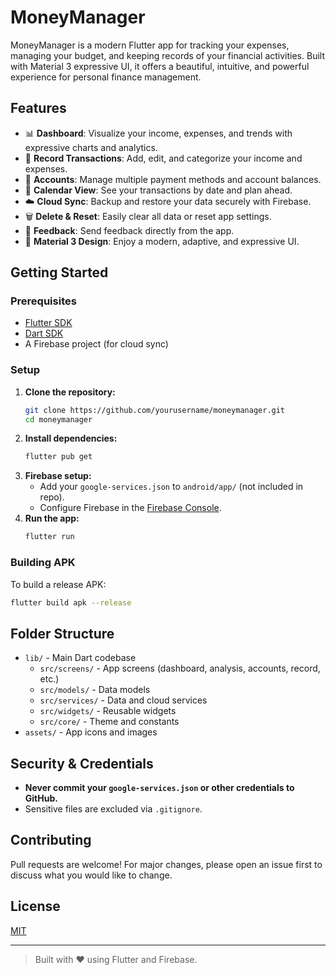 # MoneyManager

MoneyManager is a modern Flutter app for tracking your expenses, managing your budget, and keeping records of your financial activities. Built with Material 3 expressive UI, it offers a beautiful, intuitive, and powerful experience for personal finance management.

## Features

- 📊 **Dashboard**: Visualize your income, expenses, and trends with expressive charts and analytics.
- 💸 **Record Transactions**: Add, edit, and categorize your income and expenses.
- 🏦 **Accounts**: Manage multiple payment methods and account balances.
- 📅 **Calendar View**: See your transactions by date and plan ahead.
- ☁️ **Cloud Sync**: Backup and restore your data securely with Firebase.
- 🗑️ **Delete & Reset**: Easily clear all data or reset app settings.
- 💬 **Feedback**: Send feedback directly from the app.
- 🎨 **Material 3 Design**: Enjoy a modern, adaptive, and expressive UI.

## Getting Started

### Prerequisites

- [Flutter SDK](https://flutter.dev/docs/get-started/install)
- [Dart SDK](https://dart.dev/get-dart)
- A Firebase project (for cloud sync)

### Setup

1. **Clone the repository:**
   ```sh
   git clone https://github.com/yourusername/moneymanager.git
   cd moneymanager
   ```
2. **Install dependencies:**
   ```sh
   flutter pub get
   ```
3. **Firebase setup:**
   - Add your `google-services.json` to `android/app/` (not included in repo).
   - Configure Firebase in the [Firebase Console](https://console.firebase.google.com/).
4. **Run the app:**
   ```sh
   flutter run
   ```

### Building APK

To build a release APK:

```sh
flutter build apk --release
```

## Folder Structure

- `lib/` - Main Dart codebase
  - `src/screens/` - App screens (dashboard, analysis, accounts, record, etc.)
  - `src/models/` - Data models
  - `src/services/` - Data and cloud services
  - `src/widgets/` - Reusable widgets
  - `src/core/` - Theme and constants
- `assets/` - App icons and images

## Security & Credentials

- **Never commit your `google-services.json` or other credentials to GitHub.**
- Sensitive files are excluded via `.gitignore`.

## Contributing

Pull requests are welcome! For major changes, please open an issue first to discuss what you would like to change.

## License

[MIT](LICENSE)

---

> Built with ❤️ using Flutter and Firebase.
